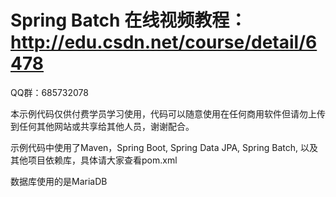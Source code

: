 # Spring Batch 在线视频教程：http://edu.csdn.net/course/detail/6478

QQ群：685732078

本示例代码仅供付费学员学习使用，代码可以随意使用在任何商用软件但请勿上传到任何其他网站或共享给其他人员，谢谢配合。

示例代码中使用了Maven，Spring Boot, Spring Data JPA, Spring Batch, 以及其他项目依赖库，具体请大家查看pom.xml

数据库使用的是MariaDB